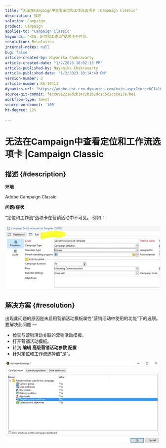```yaml
---
title: “无法在Campaign中查看定位和工作流选项卡 |Campaign Classic”
description: 描述
solution: Campaign
product: Campaign
applies-to: "Campaign Classic"
keywords: “KCS，定位和工作流”选项卡不可见。
resolution: Resolution
internal-notes: null
bug: false
article-created-by: Nayanika Chakravarty
article-created-date: "1/2/2023 10:02:13 PM"
article-published-by: Nayanika Chakravarty
article-published-date: "1/2/2023 10:14:49 PM"
version-number: 3
article-number: KA-19411
dynamics-url: "https://adobe-ent.crm.dynamics.com/main.aspx?forceUCI=1&pagetype=entityrecord&etn=knowledgearticle&id=f1e50f1b-e98a-ed11-81ac-6045bd006c82"
source-git-commit: fecc89e2210d2b14c2b1b2dc1d5c2ccca23e7ba1
workflow-type: tm+mt
source-wordcount: '100'
ht-degree: 12%

---
```


# 无法在Campaign中查看定位和工作流选项卡 |Campaign Classic

## 描述 {#description}


<b>环境</b>

Adobe Campaign Classic

<b>问题/症状</b>

“定位和工作流”选项卡在营销活动中不可见。 例如：<br><br>![](assets/___f2e50f1b-e98a-ed11-81ac-6045bd006c82___.png)<br>

## 解决方案 {#resolution}


出现此问题的原因是未启用营销活动模板属性“营销活动中使用的功能”下的选项。 要解决此问题 — 

- 检查与营销活动关联的营销活动模板。
- 打开营销活动模板。
- 转到 <b>编辑</b> <b>高级营销活动参数</b> <b> 配置</b>
- 针对定位和工作流选择值“是”。


![](assets/f184a935-4ace-ec11-a7b5-00224809c196.png)
